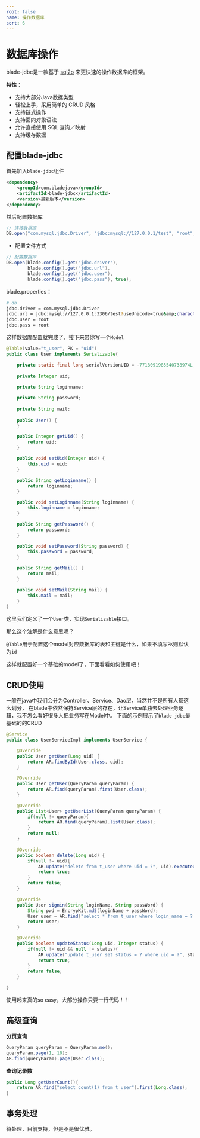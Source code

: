 ```yaml
---
root: false
name: 操作数据库
sort: 6
---
```


# 数据库操作

blade-jdbc是一款基于 [sql2o](http://www.sql2o.org) 来更快速的操作数据库的框架。

**特性：**

+ 支持大部分Java数据类型
+ 轻松上手，采用简单的 CRUD 风格
+ 支持链式操作
+ 支持面向对象语法
+ 允许直接使用 SQL 查询／映射
+ 支持缓存数据

## 配置blade-jdbc

首先加入`blade-jdbc`组件

```xml
<dependency>
	<groupId>com.bladejava</groupId>
	<artifactId>blade-jdbc</artifactId>
	<version>最新版本</version>
</dependency>
```

然后配置数据库

```java
// 连接数据库
DB.open("com.mysql.jdbc.Driver", "jdbc:mysql://127.0.0.1/test", "root", "root");
```

+ 配置文件方式

```java
// 配置数据库
DB.open(blade.config().get("jdbc.driver"),
		blade.config().get("jdbc.url"),
		blade.config().get("jdbc.user"),
		blade.config().get("jdbc.pass"), true);
```

blade.properties：

```sh
# db
jdbc.driver = com.mysql.jdbc.Driver
jdbc.url = jdbc:mysql://127.0.0.1:3306/test?useUnicode=true&amp;characterEncoding=UTF-8
jdbc.user = root
jdbc.pass = root
```

这样数据库配置就完成了，接下来带你写一个`Model`

```java
@Table(value="t_user", PK = "uid")
public class User implements Serializable{

	private static final long serialVersionUID = -7718091985540738974L;
	
	private Integer uid;
	
	private String loginname;

	private String password;
	
	private String mail;
	
	public User() {
	}

	public Integer getUid() {
		return uid;
	}

	public void setUid(Integer uid) {
		this.uid = uid;
	}

	public String getLoginname() {
		return loginname;
	}

	public void setLoginname(String loginname) {
		this.loginname = loginname;
	}

	public String getPassword() {
		return password;
	}

	public void setPassword(String password) {
		this.password = password;
	}

	public String getMail() {
		return mail;
	}

	public void setMail(String mail) {
		this.mail = mail;
	}
}
```

这里我们定义了一个`User`类，实现`Serializable`接口。

那么这个注解是什么意思呢？

`@Table`用于配置这个model对应数据库的表和主键是什么，如果不填写`PK`则默认为`id`

这样就配置好一个基础的model了，下面看看如何使用吧！

## CRUD使用

一般在java中我们会分为Controller、Service、Dao层，当然并不是所有人都这么划分，
在blade中依然保持Service层的存在，让Service单独去处理业务逻辑，我不怎么看好很多人把业务写在Model中。
下面的示例展示了`blade-jdbc`最基础的的CRUD

```java
@Service
public class UserServiceImpl implements UserService {

	@Override
	public User getUser(Long uid) {
		return AR.findById(User.class, uid);
	}

	@Override
	public User getUser(QueryParam queryParam) {
		return AR.find(queryParam).first(User.class);
	}

	@Override
	public List<User> getUserList(QueryParam queryParam) {
		if(null != queryParam){
			return AR.find(queryParam).list(User.class);
		}
		return null;
	}

	@Override
	public boolean delete(Long uid) {
		if(null != uid){
			AR.update("delete from t_user where uid = ?", uid).executeUpdate();
			return true;
		}
		return false;
	}

	@Override
	public User signin(String loginName, String passWord) {
		String pwd = EncrypKit.md5(loginName + passWord);
	    User user = AR.find("select * from t_user where login_name = ? and pass_word = ? and status = ?", loginName, pwd, 1).first(User.class);
		return user;
	}

	@Override
	public boolean updateStatus(Long uid, Integer status) {
		if(null != uid && null != status){
			AR.update("update t_user set status = ? where uid = ?", status, uid).executeUpdate();
			return true;
		}
		return false;
	}

}
```

使用起来真的so easy，大部分操作只要一行代码！！

## 高级查询

**分页查询**

```java
QueryParam queryParam = QueryParam.me();
queryParam.page(1, 10);
AR.find(queryParam).page(User.class);
```

**查询记录数**

```java
public Long getUserCount(){
	return AR.find("select count(1) from t_user").first(Long.class);
}
```

## 事务处理

待处理，目前支持，但是不是很优雅。
